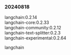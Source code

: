 ### 20240818
langchain:0.2.14  
langchain-core:0.2.33  
langchain-community:0.2.12  
langchain-text-splitter:0.2.3  
langchain-experimental:0.2.64


langchain